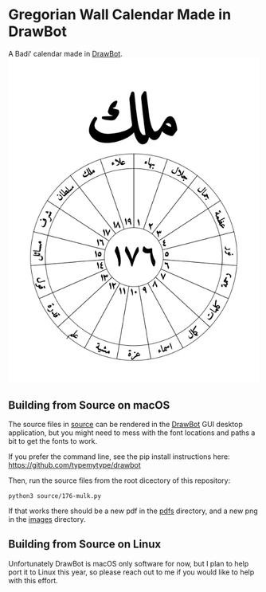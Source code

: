 # Gregorian Wall Calendar Made in DrawBot
A Badíʻ calendar made in [DrawBot](http://www.drawbot.com/).
<img src ="https://github.com/eliheuer/badih-wall-calendar/blob/master/images/176-mulk.png?raw=true" />
## Building from Source on macOS
The source files in [source](source) can be rendered in the [DrawBot](http://www.drawbot.com/) GUI desktop application, but you might need to mess with the font locations and paths a bit to get the fonts to work.

If you prefer the command line, see the pip install instructions here: https://github.com/typemytype/drawbot

Then, run the source files from the root dicectory of this repository:
```
python3 source/176-mulk.py
```
If that works there should be a new pdf in the [pdfs](pdfs) directory, and a new png in the [images](images) directory.

## Building from Source on Linux
Unfortunately DrawBot is macOS only software for now, but I plan to help port it to Linux this year, so please reach out to me if you would like to help with this effort.
